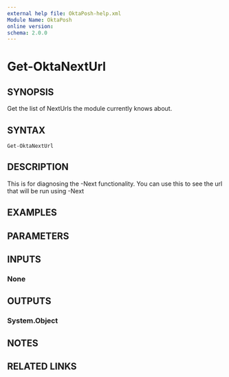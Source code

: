 ```yaml
---
external help file: OktaPosh-help.xml
Module Name: OktaPosh
online version:
schema: 2.0.0
---
```


# Get-OktaNextUrl

## SYNOPSIS
Get the list of NextUrls the module currently knows about.

## SYNTAX

```
Get-OktaNextUrl
```

## DESCRIPTION
This is for diagnosing the -Next functionality. You can use this to see the url that will be run using -Next

## EXAMPLES

## PARAMETERS

## INPUTS

### None

## OUTPUTS

### System.Object
## NOTES

## RELATED LINKS

